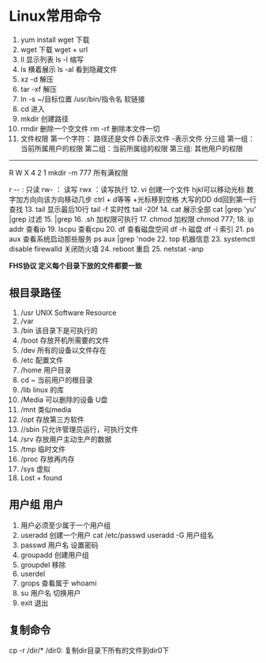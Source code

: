 # Linux常用命令

1. yum install wget     下载
2. wget                 下载   wget + url
3. ll                    显示列表   ls -l 缩写
4. ls                    横着展示  ls -al 看到隐藏文件
5. xz -d                解压
6. tar -xf               解压
7. ln -s ~/目标位置 /usr/bin/指令名  软链接
8. cd                   进入
9. mkdir                创建路径  
10. rmdir               删除一个空文件   rm -rf 删除本文件一切
11. 文件权限
      第一个字符： 路径还是文件 D表示文件 -表示文件
      分三组
      第一组：当前所属用户的权限
      第二组：当前所属组的权限
      第三组: 其他用户的权限
- - -
   R W X
   4 2 1   mkdir -m 777 所有满权限

   r --  : 只读
   rw-   ： 读写
   rwx   ：读写执行
12. vi                  创建一个文件  hjkl可以移动光标  数字加方向向该方向移动几步  ctrl + d等等 +光标移到空格 大写的DD dd回到第一行 查找
13. tail        显示最后10行  tail -f 实时性  tail -20f
14. cat        展示全部     cat  |grep 'yu' |grep 过滤
15. |grep
16. .sh        加权限可执行
17. chmod       加权限   chmod 777;
18. ip addr  查看ip
19. lscpu   查看cpu
20. df    查看磁盘空间 df -h 磁盘   df -i  索引
21. ps aux   查看系统启动那些服务   ps aux |grep 'node
22. top  机器信息
23. systemctl disable firewalld   关闭防火墙
24. reboot   重启
25. netstat -anp  

**FHS协议 定义每个目录下放的文件都要一致**
## 根目录路径

1. /usr UNIX Software Resource
2. /var
3. /bin  该目录下是可执行的
4. /boot 存放开机所需要的文件
5. /dev   所有的设备以文件存在
6. /etc   配置文件
7. /home   用户目录
8. cd ~    当前用户的根目录
9. /lib    linux 的库
10. /Media  可以删除的设备 U盘
11. /mnt    类似media  
12. /opt    存放第三方软件
13. //sbin  只允许管理员运行，可执行文件
14. /srv     存放用户主动生产的数据
15. /tmp     临时文件
16. /proc     存放再内存
17. /sys      虚拟
18. Lost + found


## 用户组  用户

1. 用户必须至少属于一个用户组
2. useradd  创建一个用户  cat /etc/passwd   useradd -G 用户组名
3. passwd 用户名 设置密码
4. groupadd 创建用户组
5. groupdel  移除
6. userdel
7. grops   查看属于  whoami
8. su 用户名   切换用户
9. exit  退出



## 复制命令

cp -r /dir/* /dir0: 复制dir目录下所有的文件到dir0下

